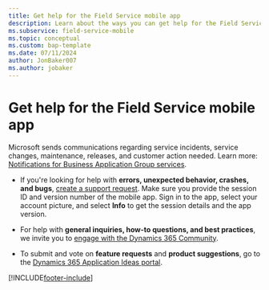 ```yaml
---
title: Get help for the Field Service mobile app
description: Learn about the ways you can get help for the Field Service mobile app.
ms.subservice: field-service-mobile
ms.topic: conceptual
ms.custom: bap-template
ms.date: 07/11/2024
author: JonBaker007
ms.author: jobaker
---
```


# Get help for the Field Service mobile app

Microsoft sends communications regarding service incidents, service changes, maintenance, releases, and customer action needed. Learn more: [Notifications for Business Application Group services](/power-platform/admin/notifications-explained).

- If you're looking for help with **errors, unexpected behavior, crashes, and bugs**, [create a support request](../field-service-get-help.md). Make sure you provide the session ID and version number of the mobile app. Sign in to the app, select your account picture, and select **Info** to get the session details and the app version.

- For help with **general inquiries, how-to questions, and best practices**, we invite you to [engage with the Dynamics 365 Community](https://community.dynamics.com/forums/thread/?partialUrl=fieldservice).

- To submit and vote on **feature requests** and **product suggestions**, go to the [Dynamics 365 Application Ideas portal](https://experience.dynamics.com/ideas/categories/list/?category=b3d26f32-91b0-e811-a967-000d3a1bef07&forum=bee3d862-df65-e811-a95d-000d3a1be7ad).

[!INCLUDE[footer-include](../../includes/footer-banner.md)]
